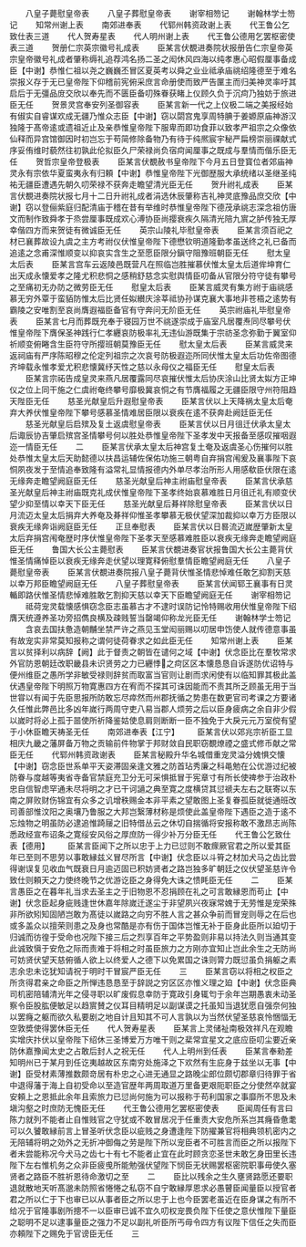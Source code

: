 <!-- { "loadSidebar": true } -->
　　八皇子薨慰皇帝表
　　八皇子葬慰皇帝表
　　谢宰相笏记
　　谢翰林学士笏记
　　知常州谢上表
　　南郊进奉表
　　代郓州韩资政谢上表
　　代王鲁公乞致仕表三道
　　代人贺寿星表
　　代人明州谢上表
　　代王鲁公德用乞罢枢密使表三道
　　贺册仁宗英宗徽号礼成表
　　臣某言伏覩进奏院状报册告仁宗皇帝英宗皇帝徽号礼成者肇称缛礼追荐鸿名扬二圣之闳休风四海以纯孝惠心昭假厘事备成臣【中谢】恭惟仁祖以尧之巍巍丕冒区夏英考以舜之业业祗承庙祧绍隆德至于难名崇报义存于无已皇帝陛下仰稽前宪俯采庶言命册使而致严告匰主而归美神灵率吁其启后于无彊品庻交欣以奉先而不匮臣备叨殊眷获睹上仪顾久负于沉疴乃独妨于旅进臣无任
　　贺景灵宫奉安列圣御容表
　　臣某言新一代之上仪极二端之美报经始有俶实自睿谋欢成无疆乃惟众志臣【中谢】窃以閟宫鬼享周特腆于姜嫄原庙神游汉独隆于髙帝逺或遗祖近止及亲恭惟皇帝陛下服卑而即功食菲以致孝严祖宗之众像依仙释而异宫馆御因时初岂忘于苟简修除备物乃有待于纯熈宸宇秘严扁榜崇丽祼献式序妥侑维时藐然往初孰此伦拟臣久尸荣禄尚负宿疴闻厘事之既成与羣情而偕乐臣无任
　　贺哲宗皇帝登极表
　　臣某言伏覩赦书皇帝陛下今月五日登寳位者郊庙神灵永有宗依华夏蛮夷永有归頼【中谢】恭惟皇帝陛下光御歴服大承统绪以圣继圣纯祐无疆臣遭遇先朝久叨荣禄不获奔走瞻望清光臣无任
　　贺升祔礼成表
　　臣某言伏覩进奏院状报七月十二日升祔礼成者涓选休辰肇称吉礼神灵底豫品庶交欣【中谢】窃以登俪紫庭归配清庙于稽在昔有举维时恭惟皇帝陛下德茂承祧志深念祖仿唐文而制作致舜孝于烝尝厘事既成欢心溥协臣尚撄衰疾久隔清光陪九賔之胪传独无厚幸偕四方而来贺徒有微诚臣无任
　　英宗山陵礼毕慰皇帝表
　　臣某言须百祀之材已襄葬故设九虞之主方考祔仪伏惟皇帝陛下德懋钦明道隆勤孝虽送终之礼已备而追逺之念甫深惟顺变以抑哀实含生之至愿臣限分鎭守阻豫班朝臣无任
　　慰太皇太后表
　　臣某言宫车云返陵邑既营凡在照临岂胜摧慕伏惟太皇太后道侔坤育仁出天成永懐爱孝之隆尤积悲恫之感稍舒慈念实慰舆情臣叨备从官限分符守徒有攀号之至痛初无办防之微劳臣无任
　　慰皇太后表
　　臣某言威灵有集方祔于庙祧感慕无穷外覃于蛮貊防惟太后比贤任姒纉庆涂莘祗协孙谋克襄大事地非苍梧之逺势有霸陵之安唯割至哀尚膺遐福臣备官有守奔问无阶臣无任
　　英宗祔庙礼毕慰皇帝表
　　臣某言七月而葬既充奉于寝园万世不祧遂崇成于庙室凡居覆焘同尽攀号伏惟皇帝陛下膺保圣神践行仁孝纒哀防极率礼无违仙游既集于宗祊圣念弥勤于翼室仰祈顺变俯睠含生臣符守所撄班朝莫豫臣无任
　　慰太皇太后表
　　臣某言威灵来返祠庙有严序陈昭穆之伦定列祖宗之次哀号防极遐迩所同伏惟太皇太后功佐帝图德齐坤载永惟孝爱尤积悲懐冀纾天性之慈以永母仪之福臣无任
　　慰皇太后表
　　臣某言宗祏告成皇灵来燕凡居覆露同尽哀摧伏惟太后协庆涂山比贤太姒方正坤仪之位上同干施之仁虞祔奄终攀号靡极冀哀恫之有节膺福履之无疆臣限守州符阻趋天陛臣无任
　　慈圣光献皇后升遐慰皇帝表
　　臣某言伏以上天降祸太皇太后奄弃大养伏惟皇帝陛下攀号感慕圣情难居臣限以衰疾在逺不获奔赴阙廷臣无任
　　慈圣光献皇后启殡及复土返虞慰皇帝表
　　臣某言伏以日月徂迁伏承太皇太后诹辰协吉肇启殡宫圣情攀号何以胜处恭惟皇帝陛下圣孝发中天报备至感叹摧咽遐迩一情臣无任
　　二
　　臣某言伏承太皇太后神宫复土奄及返虞圣心伤摧何以胜处恭惟太皇太后天助懿德以扶昌运辅佐保佑功施三朝粤自弃捐宫闱爰及襄事陛下哀恫夙夜发于至情追奉致隆有溢常礼显情报德内外单尽孝治所形人用感欷臣伏限在逺无缘奔走瞻望阙庭臣无任
　　慈圣光献皇后神主祔庙慰皇帝表
　　臣某言伏承慈圣光献皇后神主祔庙既克礼成伏惟皇帝陛下圣孝终始哀慕难胜日月徂迁礼有顺变伏望少抑至情以幸天下臣无任
　　慈圣光献皇后朞祥除慰皇帝表
　　臣某言伏以日月流迈太皇太后捐弃大养奄及朞祥仰惟圣孝攀慕无极伏望深加裁抑以幸万方臣限以衰疾无缘奔诣阙庭臣无任
　　正旦奉慰表
　　臣某言伏以日晷流迈嵗歴肇新太皇太后弃捐宫闱奄歴时序伏惟皇帝陛下圣孝天至感慕难胜臣以衰疾无缘奔走瞻望阙庭臣无任
　　鲁国大长公主薨慰表
　　臣某言伏覩进奏官状报鲁国大长公主薨背伏惟圣情痛悼臣以衰疾无缘奔走伏望以理寛释俯慰羣情臣瞻望阙庭无任
　　八皇子薨慰皇帝表
　　臣某言伏覩进奏院报八皇子薨背伏惟圣情悲悼难任敢乞抑割天慈以幸万邦臣瞻望阙庭无任
　　八皇子葬慰皇帝表
　　臣某言伏闻郓王襄事有日灵輴即路伏惟圣情悲悼难胜敢乞割抑天慈以幸天下臣瞻望阙庭无任
　　谢宰相笏记
　　祗荷宠灵载懐感惧窃念臣志虽慕古才不逮时误防记怜特赐收用伏惟皇帝陛下绍膺天统遵养圣功旁招儁良横及疎贱誓当罄竭仰称龙光臣无任
　　谢翰林学士笏记
　　含哀去国扶惫造朝黼坐禁严许之燕见玉堂闳丽赐以叨居申饬使人就传德意事虽有故宠实非常莫知报称之谓何徒荷眷求之如此臣无任
　　知常州谢上表
　　臣某言以贫择利以病辞【阙】此于督责之朝皆在谴何之域【中谢】伏念臣比在羣牧常求外官防恩朝廷改职畿县未识贤劳之力已纒悸之疴区区本懐恳恳自诉遂防优诏特与便州维臣之愚所学非敏受禄则辞贫而取富当官则让剧而求闲使有以临知罪其极此盖伏遇皇帝陛下明照万物寛惠四方在宥而不探其可诛因能而不责其所乏顾虽无用于当世甞以有闻于先臣思报所防敢忘尽瘁然而州郡抚循之势患在数更官司考课之方要诸久任惟此弊邑比多凶年嵗行两周守吏八易当郡人烦劳之后以臣身疲病之余自非少假以嵗时将必上孤于噐使所祈降鉴姑使息肩则断断一臣不独免于大戾元元万室傥有望于小休臣瞻天祷圣无任
　　南郊进奉表【江宁】
　　臣某言伏以郊兆宗祈臣工显相庆九畿之藩屏备万物之贡输前件物掌于邦财敛自民职窃覩燎禋之盛式修币献之常臣无任
　　代郓州韩资政谢表
　　臣某言秘殿升华名城借重宠灵溢分媿惧交懐【中谢】窃念臣世系单平天姿滞固亲逢文雅之防首玷秀廉之科黾勉在公优游过纪被防眷与度越等夷省寺备官禁庭充卫分无可采惧抵冒于宪章寸有所长使禆参于治政朴忠自信智虑罕通未尽将明之才已干诃讁之典至寛之度横贷其愆禠夫左右之联寄以东南之屏败财伤锦宜有众多之讥增秩赐金本非平素之望敢图上圣复眷孤臣就徙通班改司善部惟汶阳之奥壤乃鲁服之大邦岂繄薄材称是烦使此盖皇帝陛下遇臣之造于逺不忘烛物之明虽防必逮追惟踦屦之旧特借丛云之休切自揣循将安报称敢不激昂志尚陈悉政经宣布诏条之寛绥安风俗之厚庶防一得少补万分臣无任
　　代王鲁公乞致仕表【德用】
　　臣某言臣闻下之所以忠于上力已愆则不敢瘝厥官君之所以爱其臣年已至则不思劳以事敢縁兹义冒尽所言【中谢】伏念臣以斗筲之材加犬马之齿比尝得谢误复见收血气既衰日月逾迈固已积妨贤者之路岂独多旷朝廷之仪伏望圣慈许令致仕则頼天之力使终晚节之优游讫臣之身得免大诛之愦眊臣无任
　　二
　　臣某言愚臣之在暮年礼当求去圣主之于旧物恩不忍捐顾在礼之可言敢縁恩而苟止【中谢】伏念臣起身疵贱逢世休嘉年除嵗迁遂尘于非望夙兴夜寐常媿于无劳惟是宠荣殊非所欲矧知固陋岂敢为髙徒以嵗路之向穷不胜人言之甚众争前而冒宠则辱之在后也或多盖众以擅荣则患之及身也常酷是亦有伤于国体岂惟无补于臣身此臣所以廹切于归诚而彷徨于受命也况陛下接三后之烈享百年之平势盈则非易以持法久则当通其变此诚致愼于安危之际而责难于将相之时虽臣旅力之方刚亦宜知止岂此余生之无防尚可妨贤伏望天慈俯循人欲上以终爱人之德下以免累国之诛则膂力既愆虽负捐躯之素志余忠未讫犹知请祝于明时干冒宸严臣无任
　　三
　　臣某言窃以将相之权臣之所贪得君亲之命臣之所惮违恳恳至于辞説之穷区区亦惟义理之廹【中谢】伏念臣典司机密陪辅清光年之侵寻职以旷废假息幸防于寛政引身辄匄于余年岂期愚衷未动圣察令臣股肱便敏足以趋賔賛之仪耳目精明足以副谋谟之托虽知当退犹愿自强奈何独以罢癃之躯而欲久私要剧之地自计且知其不可人言孰以为当然伏望圣慈哀怜悃愊无空敦奬使得罢休臣无任
　　代人贺寿星表
　　臣某言上灵储祉南极效祥凡在观瞻实增庆抃伏以皇帝陛下绍休三圣博爱万方唯干则之棐常宜星文之底应臣叨尘要近亲防休嘉豫闻太史之占敢后封人之祝无任
　　代人上明州到任表
　　臣某言奉勑差知明州已于某月到任讫夷越故区东南穷处施泽之下欢然有生庇身于兹坐以无事【中谢】臣受材素薄推数颇竒居有朴忠之心进无通显之路晚尘郎位颇切郡章归待罪于省中退得藩于海上自初受命以至造官歴年两周取道万里备更艰阨职臣之分使然卒就宴安頼上之恩抵此余年且索旅力已愆尚何施为可以报称于苟利国家之事靡所不思及未塡沟壑之时庶防无愧臣无任
　　代王鲁公德用乞罢枢密使表
　　臣闻周任有言曰陈力就列不能者止自惟贱官之守犹或不敢冒居况于任重责大安危所系岂其癃昏惫耄可以久饕敢縁前言上冒圣听伏念臣以疵贱之身遭逢陛下防擢兼官将相典领机密内之无陪辅将明之効外之无折冲御侮之劳是陛下所以宠臣者不可胜言而臣之所以报陛下者未尝能称况今犬马之齿七十有七不能者止宜在此时顾贪恋圣世未敢乞身田里长违陛下左右惟机务之众非臣疲曵所能勉强伏望陛下悯臣无状赐罢枢密院职事毋使久塞贤者之路臣不胜祈恩待命激切之至
　　二
　　臣比以残余之生久壅贤路愿还要职退就散地天听髙邈未防照省惓惓之私窃不自宁敢縁厚恩求必愚瞽臣闻量臣以授官者君之所以仁于下也审已以从事者臣之所以忠于上也今臣罢老虽近在臣身谋之有所不给况于官隆事剧所摠不一以臣审已诚不宜久叨权宠畏负陛下任使之意伏惟陛下量臣之聪明不足以逮事量臣之强力不足以副礼听臣所丐毋令四方有议陛下信任之失而臣亦頼陛下之赐免于官谤臣无任
　　三
